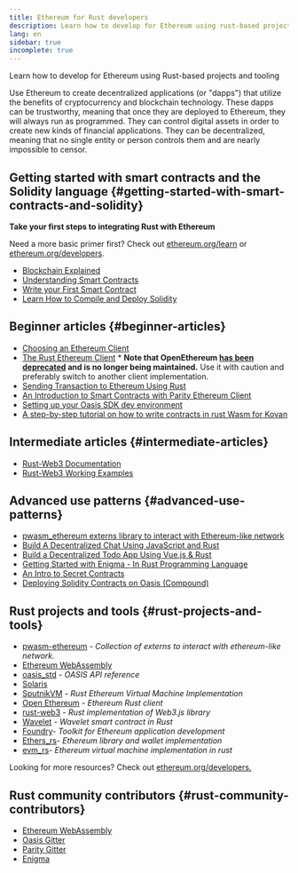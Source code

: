 ```yaml
---
title: Ethereum for Rust developers
description: Learn how to develop for Ethereum using rust-based projects and tooling
lang: en
sidebar: true
incomplete: true
---
```


<div class="featured">Learn how to develop for Ethereum using Rust-based projects and tooling</div>

Use Ethereum to create decentralized applications (or "dapps") that utilize the benefits of cryptocurrency and blockchain technology. These dapps can be trustworthy, meaning that once they are deployed to Ethereum, they will always run as programmed. They can control digital assets in order to create new kinds of financial applications. They can be decentralized, meaning that no single entity or person controls them and are nearly impossible to censor.

## Getting started with smart contracts and the Solidity language {#getting-started-with-smart-contracts-and-solidity}

**Take your first steps to integrating Rust with Ethereum**

Need a more basic primer first? Check out [ethereum.org/learn](/learn/) or [ethereum.org/developers](/developers/).

- [Blockchain Explained](https://kauri.io/article/d55684513211466da7f8cc03987607d5/blockchain-explained)
- [Understanding Smart Contracts](https://kauri.io/article/e4f66c6079e74a4a9b532148d3158188/ethereum-101-part-5-the-smart-contract)
- [Write your First Smart Contract](https://kauri.io/article/124b7db1d0cf4f47b414f8b13c9d66e2/remix-ide-your-first-smart-contract)
- [Learn How to Compile and Deploy Solidity](https://kauri.io/article/973c5f54c4434bb1b0160cff8c695369/understanding-smart-contract-compilation-and-deployment)

## Beginner articles {#beginner-articles}

- [Choosing an Ethereum Client](https://www.trufflesuite.com/docs/truffle/reference/choosing-an-ethereum-client)
- [The Rust Ethereum Client](https://openethereum.github.io/) \* **Note that OpenEthereum [has been deprecated](https://medium.com/openethereum/gnosis-joins-erigon-formerly-turbo-geth-to-release-next-gen-ethereum-client-c6708dd06dd) and is no longer being maintained.** Use it with caution and preferably switch to another client implementation.
- [Sending Transaction to Ethereum Using Rust](https://kauri.io/#collections/A%20Hackathon%20Survival%20Guide/sending-ethereum-transactions-with-rust/)
- [An Introduction to Smart Contracts with Parity Ethereum Client](https://wiki.parity.io/Smart-Contracts)
- [Setting up your Oasis SDK dev environment](https://docs.oasis.dev/oasis-sdk/guide/getting-started)
- [A step-by-step tutorial on how to write contracts in rust Wasm for Kovan](https://github.com/paritytech/pwasm-tutorial)

## Intermediate articles {#intermediate-articles}

- [Rust-Web3 Documentation](https://tomusdrw.github.io/rust-web3/web3/index.html)
- [Rust-Web3 Working Examples](https://github.com/tomusdrw/rust-web3/blob/master/examples)

## Advanced use patterns {#advanced-use-patterns}

- [pwasm_ethereum externs library to interact with Ethereum-like network](https://github.com/openethereum/pwasm-ethereum)
- [Build A Decentralized Chat Using JavaScript and Rust](https://medium.com/perlin-network/build-a-decentralized-chat-using-javascript-rust-webassembly-c775f8484b52)
- [Build a Decentralized Todo App Using Vue.js & Rust ](https://medium.com/@jjmace01/build-a-decentralized-todo-app-using-vue-js-rust-webassembly-5381a1895beb)
- [Getting Started with Enigma - In Rust Programming Language](https://blog.enigma.co/getting-started-with-discovery-the-rust-programming-language-4d1e0b06de15)
- [An Intro to Secret Contracts](https://blog.enigma.co/getting-started-with-enigma-an-intro-to-secret-contracts-cdba4fe501c2)
- [Deploying Solidity Contracts on Oasis (Compound)](https://docs.oasis.dev/tutorials/deploy-solidity.html#deploy-using-truffle)

## Rust projects and tools {#rust-projects-and-tools}

- [pwasm-ethereum](https://github.com/paritytech/pwasm-ethereum) - _Collection of externs to interact with ethereum-like network._
- [Ethereum WebAssembly](https://ewasm.readthedocs.io/en/mkdocs/)
- [oasis_std](https://docs.rs/oasis-std/0.2.7/oasis_std/) - _OASIS API reference_
- [Solaris](https://github.com/paritytech/sol-rs)
- [SputnikVM](https://github.com/sorpaas/rust-evm) - _Rust Ethereum Virtual Machine Implementation_
- [Open Ethereum](https://github.com/openethereum/openethereum) - _Ethereum Rust client_
- [rust-web3](https://github.com/tomusdrw/rust-web3) - _Rust implementation of Web3.js library_
- [Wavelet](https://wavelet.perlin.net/docs/smart-contracts) - _Wavelet smart contract in Rust_
- [Foundry](https://github.com/gakonst/foundry)- _Toolkit for Ethereum application development_
- [Ethers_rs](https://github.com/gakonst/ethers-rs)- _Ethereum library and wallet implementation_
- [evm_rs](https://github.com/rust-blockchain/evm)- _Ethereum virtual machine implementation in rust_

Looking for more resources? Check out [ethereum.org/developers.](/developers/)

## Rust community contributors {#rust-community-contributors}

- [Ethereum WebAssembly](https://gitter.im/ewasm/Lobby)
- [Oasis Gitter](https://gitter.im/Oasis-official/Lobby)
- [Parity Gitter](https://gitter.im/paritytech/parity)
- [Enigma](https://discord.gg/SJK32GY)
